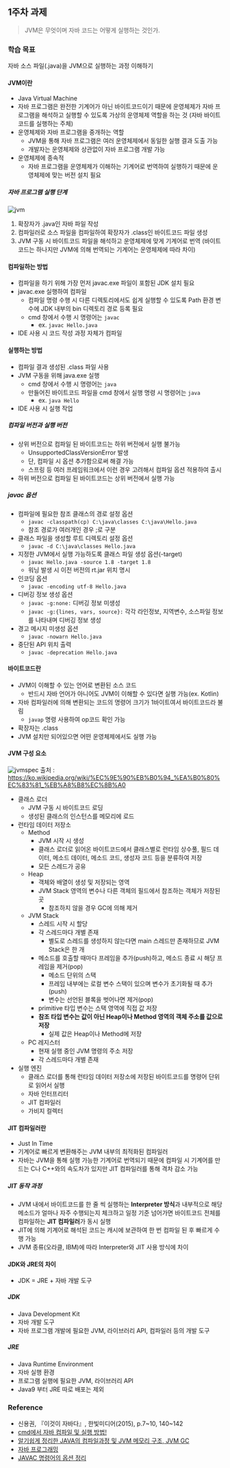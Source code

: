 ## 1주차 과제
> JVM은 무엇이며 자바 코드는 어떻게 실행하는 것인가.

### 학습 목표
자바 소스 파일(.java)을 JVM으로 실행하는 과정 이해하기

#### JVM이란
- Java Virtual Machine
- 자바 프로그램은 완전한 기계어가 아닌 바이트코드이기 때문에 운영체제가 자바 프로그램을 해석하고 실행할 수 있도록 가상의 운영체제 역할을 하는 것 (자바 바이트코드를 실행하는 주체)
- 운영체제와 자바 프로그램을 중개하는 역할
  - JVM을 통해 자바 프로그램은 여러 운영체제에서 동일한 실행 결과 도출 가능
  - 개발자는 운영체제와 상관없이 자바 프로그램 개발 가능
- 운영체제에 종속적
  - 자바 프로그램을 운영체제가 이해하는 기계어로 번역하여 실행하기 때문에 운영체제에 맞는 버전 설치 필요

##### 자바 프로그램 실행 단계
![jvm](./image/jvm.png)
1. 확장자가 .java인 자바 파일 작성
2. 컴파일러로 소스 파일을 컴파일하여 확장자가 .class인 바이트코드 파일 생성
3. JVM 구동 시 바이트코드 파일을 해석하고 운영체제에 맞게 기계어로 번역 (바이트코드는 하나지만 JVM에 의해 번역되는 기계어는 운영체제에 따라 차이)

#### 컴파일하는 방법
- 컴파일을 하기 위해 가장 먼저 javac.exe 파일이 포함된 JDK 설치 필요
- javac.exe 실행하여 컴파일
  - 컴파일 명령 수행 시 다른 디렉토리에서도 쉽게 실행할 수 있도록 Path 환경 변수에 JDK 내부의 bin 디렉토리 경로 등록 필요
  - cmd 창에서 수행 시 명령어는 ```javac```
    - ex. ```javac Hello.java```
- IDE 사용 시 코드 작성 과정 자체가 컴파일

#### 실행하는 방법
- 컴파일 결과 생성된 .class 파일 사용
- JVM 구동을 위해 java.exe 실행
  - cmd 창에서 수행 시 명령어는 ```java```
  - 만들어진 바이트코드 파일을 cmd 창에서 실행 명령 시 명령어는 ```java```
    - ex. ```java Hello```
- IDE 사용 시 실행 작업

##### 컴파일 버전과 실행 버전
- 상위 버전으로 컴파일 된 바이트코드는 하위 버전에서 실행 불가능
  - UnsupportedClassVersionError 발생
  - 단, 컴파일 시 옵션 추가함으로써 해결 가능
  - 스프링 등 여러 프레임워크에서 이런 경우 고려해서 컴파일 옵션 적용하여 출시
- 하위 버전으로 컴파일 된 바이트코드는 상위 버전에서 실행 가능

##### javac 옵션
- 컴파일에 필요한 참조 클래스의 경로 설정 옵션
  - ```javac -classpath(cp) C:\java\classes C:\java\Hello.java```
  - 참조 경로가 여러개인 경우 ;로 구분
- 클래스 파일을 생성할 루트 디렉토리 설정 옵션
  - ```javac -d C:\java\classes Hello.java```
- 지정한 JVM에서 실행 가능하도록 클래스 파일 생성 옵션(-target)
  - ```javac Hello.java -source 1.8 -target 1.8```
  - 워닝 발생 시 이전 버전의 rt.jar 위치 명시
- 인코딩 옵션
  - ```javac -encoding utf-8 Hello.java```
- 디버깅 정보 생성 옵션
  - ```javac -g:none:``` 디버깅 정보 미생성
  - ```javac -g:{lines, vars, source}:``` 각각 라인정보, 지역변수, 소스파일 정보를 나타내며 디버깅 정보 생성
- 경고 메시지 미생성 옵션
  - ```javac -nowarn Hello.java```
- 중단된 API 위치 출력
  - ```javac -deprecation Hello.java```

#### 바이트코드란
- JVM이 이해할 수 있는 언어로 변환된 소스 코드
  - 반드시 자바 언어가 아니어도 JVM이 이해할 수 있다면 실행 가능(ex. Kotlin)
- 자바 컴파일러에 의해 변환되는 코드의 명령어 크기가 1바이트여서 바이트코드라 불림
  - ```javap``` 명령 사용하여 op코드 확인 가능
- 확장자는 .class
- JVM 설치만 되어있으면 어떤 운영체제에서도 실행 가능

#### JVM 구성 요소
![jvmspec](./image/jvmspec.png)
출처 : https://ko.wikipedia.org/wiki/%EC%9E%90%EB%B0%94_%EA%B0%80%EC%83%81_%EB%A8%B8%EC%8B%A0
- 클래스 로더
  - JVM 구동 시 바이트코드 로딩
  - 생성된 클래스의 인스턴스를 메모리에 로드
- 런타임 데이터 저장소
  - Method
    - JVM 시작 시 생성
    - 클래스 로더로 읽어온 바이트코드에서 클래스별로 런타임 상수풀, 필드 데이터, 메소드 데이터, 메소드 코드, 생성자 코드 등을 분류하여 저장
    - 모든 스레드가 공유
  - Heap
    - 객체와 배열이 생성 및 저장되는 영역
    - JVM Stack 영역의 변수나 다른 객체의 필드에서 참조하는 객체가 저장된 곳
      - 참조하지 않을 경우 GC에 의해 제거
  - JVM Stack
    - 스레드 시작 시 할당
    - 각 스레드마다 개별 존재
      - 별도로 스레드를 생성하지 않는다면 main 스레드만 존재하므로 JVM Stack은 한 개
    - 메소드를 호출할 때마다 프레임을 추가(push)하고, 메소드 종료 시 해당 프레임을 제거(pop)
      - 메소드 단위의 스택
      - 프레임 내부에는 로컬 변수 스택이 있으며 변수가 초기화될 때 추가(push)
      - 변수는 선언된 블록을 벗어나면 제거(pop)
    - primitive 타입 변수는 스택 영역에 직접 값 저장
    - **참조 타입 변수는 값이 아닌 Heap이나 Method 영역의 객체 주소를 값으로 저장**
      - 실제 값은 Heap이나 Method에 저장
  - PC 레지스터
    - 현재 실행 중인 JVM 명령의 주소 저장
    - 각 스레드마다 개별 존재
- 실행 엔진
  - 클래스 로더를 통해 런타임 데이터 저장소에 저장된 바이트코드를 명령어 단위로 읽어서 실행
  - 자바 인터프리터
  - JIT 컴파일러
  - 가비지 컬렉터

#### JIT 컴파일러란
- Just In Time
- 기계어로 빠르게 변환해주는 JVM 내부의 최적화된 컴파일러
- 자바는 JVM을 통해 실행 가능한 기계어로 번역되기 때문에 컴파일 시 기계어를 만드는 C나 C++와의 속도차가 있지만 JIT 컴파일러를 통해 격차 감소 가능

##### JIT 동작 과정
- JVM 내에서 바이트코드를 한 줄 씩 실행하는 **Interpreter 방식**과 내부적으로 해당 메소드가 얼마나 자주 수행되는지 체크하고 일정 기준 넘어가면 바이트코드 전체를 컴파일하는 **JIT 컴파일러**가 동시 실행
- JIT에 의해 기계어로 해석된 코드는 캐시에 보관하여 한 번 컴파일 된 후 빠르게 수행 가능
- JVM 종류(오라클, IBM)에 따라 Interpreter와 JIT 사용 방식에 차이

#### JDK와 JRE의 차이
- JDK = JRE + 자바 개발 도구
##### JDK
- Java Development Kit
- 자바 개발 도구
- 자바 프로그램 개발에 필요한 JVM, 라이브러리 API, 컴파일러 등의 개발 도구
##### JRE
- Java Runtime Environment
- 자바 실행 환경
- 프로그램 실행에 필요한 JVM, 라이브러리 API
- Java9 부터 JRE 따로 배포는 제외

### Reference
- 신용권, 『이것이 자바다』, 한빛미디어(2015), p.7~10, 140~142
- [cmd에서 자바 컴파일 및 실행 방법!](https://5street.tistory.com/6)
- [알기쉽게 정리한 JAVA의 컴파일과정 및 JVM 메모리 구조, JVM GC](https://aljjabaegi.tistory.com/387)
- [자바 프로그래밍](http://tcpschool.com/java/java_intro_programming)
- [JAVAC 명령어의 옵션 정리](http://sjava.net/2008/02/javac-%EB%AA%85%EB%A0%B9%EC%96%B4%EC%9D%98-%EC%98%B5%EC%85%98-%EC%A0%95%EB%A6%AC/)
